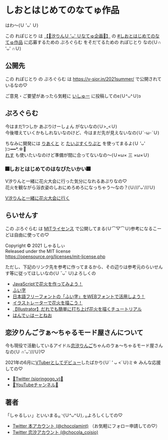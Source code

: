 # しおとはじめてのなてゅ作品

  はわ～(Ｕ 'ᴗ' Ｕ)
  
  この れぽじとり は [【🌻汐りんＵ 'ᴗ' Ｕなてゅ企画🌻】](https://twitter.com/sioringogo_v/status/1424734199269888000?s=20) の [#しおとはじめてのなてゅ作品](https://twitter.com/hashtag/%E3%81%97%E3%81%8A%E3%81%A8%E3%81%AF%E3%81%98%E3%82%81%E3%81%A6%E3%81%AE%E3%81%AA%E3%81%A6%E3%82%85%E4%BD%9C%E5%93%81?src=hashtag_click) に応募するための ぷろぐらむ をそだてるための れぽじとり なの(Ｕ∩ 'ᴗ' ∩Ｕ)

## 公開先

この れぽじとり の ぷろぐらむ は https://v-sior.in/2021summer/ で公開されているなの♡

ご意見・ご要望があったら気軽に [いしゅー](https://github.com/chocolamint/first-summer-with-sio/issues) に投稿してのε(Ｕ^ᴗ^Ｕ)з

## ぷろぐらむ

今はまだ1つしか あぷりけーしょん がないなの(Ｕ>_<Ｕ)  
今後増えていくかもしれないなのけど、今はまだ先が見えないなの(Ｕ´･ω･`Ｕ)

ちなみに開発には [りあくと](https://ja.reactjs.org/) と [たいぷすくりぷと](https://www.typescriptlang.org/) を使ってまるよ(Ｕ 'ᴗ'  )⊃━━*.☆ﾟ  
[れす](https://lesscss.org/) も使いたいなのけど準備が間に合ってないなの～(Ｕ×ω× 三 ×ω×Ｕ)

### 🎆しおとはじめてのはなびたいかい🎆

V汐りんと一緒に花火大会に行った気分になれるあぷりなの♡  
花火を観ながら浴衣姿のしおにめろめろになっちゃう～なの？(Ｕ///'ᴗ'///Ｕ)

[V汐りんと一緒に花火大会に行く](https://v-sior.in/2021summer/hanabi/)

## らいせんす

この ぷろぐらむ は [MITライセンス](https://opensource.org/licenses/mit-license.php) で公開してまる(Ｕ⌒▽⌒Ｕ)参考になるこーどは自由に使っての♡

Copyright &copy; 2021 しゃるしぃ  
Released under the MIT license  
https://opensource.org/licenses/mit-license.php

ただし、下記のリンク先を参考に作ってまるから、その辺りは参考元のらいせんす等に従ってほしいなの(Ｕ ˘ᴗ˘ Ｕ)よろしくの

- [JavaScriptで花火を作ってみよう！](https://qiita.com/iNaoki04/items/5d420440cf3d89f54f82)
- [ふい字](https://hp.vector.co.jp/authors/VA039499/#hui)
- [日本語フリーフォントの「ふい字」をWEBフォントで活用しよう！](http://customtemplate.blog112.fc2.com/blog-entry-143.html)
- [イラストレーターで花火を描こう！](https://illustrator-works.com/illust/fireworks/)
- [【Illustrator】だれでも簡単に打ち上げ花火を描くチュートリアル](https://www.tutorialmaniacs.net/archives/819)
- [はんでぃはーとねお](hhttps://nonty.net/font/freefont/handyheart-neo/)

## 恋汐りんごゔぁ〜ちゃるモード屋さんについて

今も現役で活動しているアイドル[恋汐りんご](https://twitter.com/sioringogo)ちゃんのゔぁ〜ちゃるモード屋さんなの(Ｕ ∩'ᴗ'///Ｕ)♡

2021年の6月に[VTuberとしてデビュー](https://www.youtube.com/watch?v=0jXcor_55yU)したばかり(Ｕ´ ' ᴗ <`Ｕ)ミ☆ みんな応援しての♡

- [🍎Twitter (sioringogo_v)🍎](https://twitter.com/sioringogo_v)
- [🍎YouTubeチャンネル🍎](https://www.youtube.com/channel/UCKUAGgXVTV_C5Y7rQ_QCXXA)

## 著者

「しゃるしぃ」といいまる₍₍ ◝(Ｕ^ᴗ^Ｕ)◞ ₎₎よろしくしての♡

- [Twitter 本アカウント (@chocolamint)](https://twitter.com/chocolamint) （お気軽にフォロー申請しての♡）
- [Twitter 恋汐アカウント (@chocola_coisio)](https://twitter.com/chocola_coisio)
